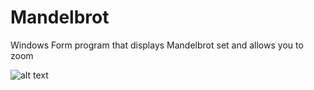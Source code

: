 # Mandelbrot
Windows Form program that displays Mandelbrot set and allows you to zoom

![alt text](https://github.com/presleyduggan/qr/blob/master/mandlebrot_zoom_preview.PNG?raw=true)
